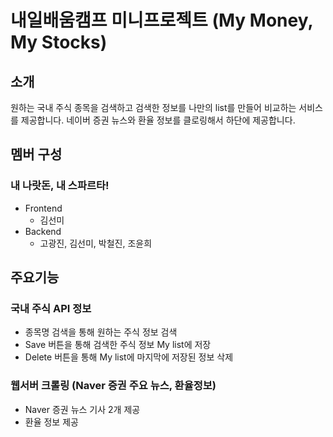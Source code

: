 # 내일배움캠프 미니프로젝트 (My Money, My Stocks)

## 소개
원하는 국내 주식 종목을 검색하고 검색한 정보를 나만의 list를 만들어 비교하는 서비스를 제공합니다.
네이버 증권 뉴스와 환율 정보를 클로링해서 하단에 제공합니다.

## 멤버 구성
### 내 나랏돈, 내 스파르타!
- Frontend
  - 김선미
- Backend
  - 고광진, 김선미, 박철진, 조윤희

## 주요기능

### 국내 주식 API 정보
- 종목명 검색을 통해 원하는 주식 정보 검색
- Save 버튼을 통해 검색한 주식 정보 My list에 저장
- Delete 버튼을 통해 My list에 마지막에 저장된 정보 삭제

### 웹서버 크롤링 (Naver 증권 주요 뉴스, 환율정보)
- Naver 증권 뉴스 기사 2개 제공
- 환율 정보 제공
